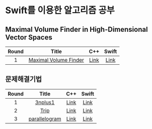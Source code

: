 # Swift를 이용한 알고리즘 공부 

## Maximal Volume Finder in High-Dimensional Vector Spaces
| Round | Title                                                                | C++                                                                                          | Swift                               |
|:-----:|:--------------------------------------------------------------------:|:-------------------------------------------------------------------------------------------------:|:--------------:|
| 1 | [Maximal Volume Finder](https://github.com/indextrown/Algorithm/blob/main/Problem%20Solving/Maximal%20Volume%20Finder/Maximal%20Volume%20Finder%20in%20High-Dimensional%20Vector%20Spaces.pdf)                     | [Link]()  | [Link]()  |

## 문제해결기법
| Round | Title                                                                | C++                                                                                          | Swift                               |
|:-----:|:--------------------------------------------------------------------:|:-------------------------------------------------------------------------------------------------:|:--------------:|
| 1 | [3nplus1](https://github.com/indextrown/Algorithm/blob/main/Problem%20Solving/3n%2B1/assignDoc1.pdf)                     | [Link](https://github.com/indextrown/Algorithm/blob/main/Problem%20Solving/3n%2B1/3nplus1.cpp)  | [Link](https://github.com/indextrown/Algorithm/blob/main/Problem%20Solving/3n%2B1/3nplus1.swift)  |
| 2 | [Trip](https://github.com/indextrown/Algorithm/blob/main/Problem%20Solving/Trip/assignDoc2.pdf)                     | [Link](https://github.com/indextrown/Algorithm/blob/main/Problem%20Solving/Trip/Trip.cpp)  | [Link](https://github.com/indextrown/Algorithm/blob/main/Problem%20Solving/Trip/Trip.swift)  |
| 3 | [parallelogram](https://github.com/indextrown/Algorithm/blob/main/Problem%20Solving/Parallelogram/assignDoc9.pdf)                     | [Link](https://github.com/indextrown/Algorithm/blob/main/Problem%20Solving/Parallelogram/Parallelogram.cpp)  | [Link](https://github.com/indextrown/Algorithm/blob/main/Problem%20Solving/Parallelogram/Parallelogram.swift)  |


<!--
## 백준

| Round | Title                                                                | C++                                                                                          | Swift                               |
|:-----:|:--------------------------------------------------------------------:|:-------------------------------------------------------------------------------------------------:|:--------------:|
| 2309  | [일곱 난쟁이[순열]](https://www.acmicpc.net/problem/2309)                           | [Link](https://github.com/indextrown/Algorithm_cpp/blob/master/코딩테스트/백준유형/순열조합/2309_순열.cpp)  |
| 2309  | [일곱 난쟁이[조합]](https://www.acmicpc.net/problem/2309)                           | [Link](https://github.com/indextrown/algorithm/blob/master/코딩테스트/백준유형/순열조합/2309_조합.cpp)  |
| 2309  | [일곱 난쟁이[재귀]](https://www.acmicpc.net/problem/2309)                           | [Link](https://github.com/indextrown/Algorithm_cpp/blob/master/코딩테스트/백준유형/순열조합/2309_재귀.cpp)  |
| 10808 | [알파벳 개수](https://www.acmicpc.net/problem/10808)                               | [Link](https://github.com/indextrown/Algorithm_cpp/blob/master/코딩테스트/백준유형/문자열/10808.cpp)  |
| 2979  | [트럭 주차](https://www.acmicpc.net/problem/2979)                                 | [Link](https://github.com/indextrown/Algorithm_cpp/blob/master/코딩테스트/백준유형/시뮬레이션/2979.cpp)  |
| 1007  | [팰린드롬인지 확인하기](https://www.acmicpc.net/problem/10988)                        | [Link](https://github.com/indextrown/Algorithm_cpp/blob/master/코딩테스트/백준유형/문자열/10988.cpp)  |
| 1159  | [농구 경기](https://www.acmicpc.net/problem/1159)                                 | [Link](https://github.com/indextrown/Algorithm_cpp/blob/master/코딩테스트/백준유형/문자열/1159.cpp)  |
| 11655 | [ROT13](https://www.acmicpc.net/problem/11655)                                 | [Link](https://github.com/indextrown/Algorithm_cpp/blob/master/코딩테스트/백준유형/문자열/11655.cpp)  |
| 9996 | [한국이 그리울 떈 서버에 접속하지](https://www.acmicpc.net/problem/9996)                | [Link](https://github.com/indextrown/Algorithm_cpp/blob/master/코딩테스트/백준유형/문자열/9996_1.cpp)  |
| 2559 | [수열](https://www.acmicpc.net/problem/2559)                                 | [Link](https://github.com/indextrown/Algorithm_cpp/blob/master/코딩테스트/백준유형/누적합/2559_백준.cpp)  |
| 1620 | [나는야 포켓몬 마스터 이다솜](https://www.acmicpc.net/problem/1620)                     | [Link](https://github.com/indextrown/Algorithm_cpp/blob/master/코딩테스트/백준유형/문자열/1620_1.cpp)  |
| 9375 | [패션왕 신해빈](https://www.acmicpc.net/problem/9375)                     | [Link](https://github.com/indextrown/Algorithm_cpp/blob/master/코딩테스트/백준유형/문자열/9375_1.cpp)  |
| 1213 | [팬린드롬 만들기](https://www.acmicpc.net/problem/1213)                     | [Link](https://github.com/indextrown/Algorithm_cpp/blob/master/코딩테스트/백준유형/문자열/1213.cpp)  |
| 1940 | [주몽](https://www.acmicpc.net/problem/1940)                     | [Link](https://github.com/indextrown/Algorithm_cpp/blob/master/코딩테스트/백준유형/순열조합/1940.cpp)  |
| 2798 | [블랙잭](https://www.acmicpc.net/problem/2798)                     | [Link](https://github.com/indextrown/Algorithm_cpp/blob/master/코딩테스트/백준유형/순열조합/2798_조합.cpp)  | [Link](https://github.com/indextrown/Algorithm_cpp/blob/master/코딩테스트/백준유형/순열조합/2798_조합.swift)  |
| 2178 | [미로탐색](https://www.acmicpc.net/problem/2178)                     | [Link](https://github.com/indextrown/Algorithm_cpp/blob/master/코딩테스트/백준유형/BFS/2178.cpp)  |

-->
